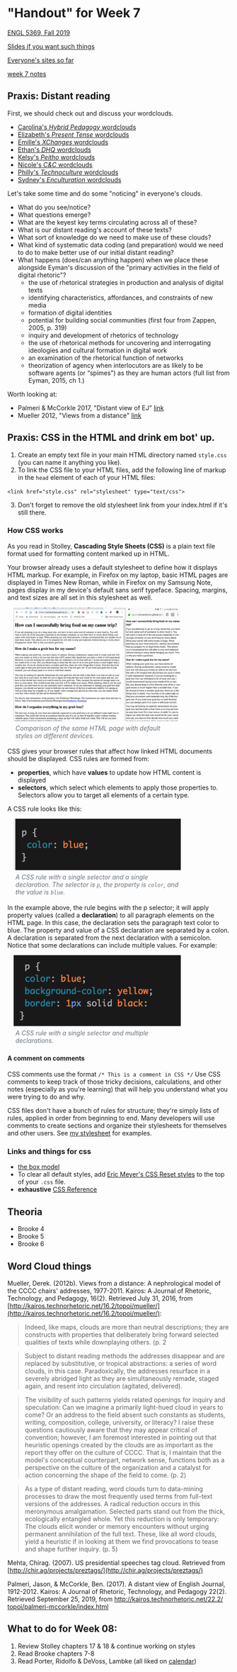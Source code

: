 # "Handout" for Week 7

[ENGL 5369, Fall 2019](calendar.html)

[Slides if you want such things](https://docs.google.com/presentation/d/e/2PACX-1vRufA94YIvpbFkJ2K591QOVPqCeLM5nAcGgkbJ0uiCuOgYeWh5OUR1FXmLTWgReyHFb8yPoLY4kWyb5/pub?start=false&loop=false&delayms=3000)

[Everyone's sites so far](fambly)

[week 7 notes](week-07-notes.html)

## Praxis: Distant reading

First, we should check out and discuss your wordclouds.
- [Carolina's *Hybrid Pedagogy* wordclouds](https://carolinaavsar.github.io/wordclouds.html)
- [Elizabeth's *Present Tense* wordclouds]()
- [Emille's *XChanges* wordclouds](https://emireno.github.io/drproject.html)
- [Ethan's *DHQ* wordclouds](https://ethanlgross.github.io/distant-reading-dhq.html)
- [Kelsy's *Peitho* wordclouds]()
- [Nicole's *C&C* wordclouds](https://hellonicoler.github.io/portfolio/distant-reading/index.html)
- [Philly's *Technoculture* wordclouds](https://phillyvasquez.com/wordclouds.html)
- [Sydney's *Enculturation* wordclouds]()

Let's take some time and do some "noticing" in everyone's clouds.

- What do you see/notice?
- What questions emerge?
- What are the keyest key terms circulating across all of these?
- What is our distant reading's account of these texts?
- What sort of knowledge do we need to make use of these clouds?
- What kind of systematic data coding (and preparation) would we need to do to make better use of our initial distant reading?
- What happens (does/can anything happen) when we place these alongside Eyman's discussion of the "primary activities in the field of digital rhetoric"?
  - the use of rhetorical strategies in production and analysis of digital texts
  - identifying characteristics, affordances, and constraints of new media
  - formation of digital identities
  - potential for building social communities (first four from Zappen, 2005, p. 319)
  - inquiry and development of rhetorics of technology
  - the use of rhetorical methods for uncovering and interrogating ideologies and cultural formation in digital work
  - an examination of the rhetorical function of networks
  - theorization of agency when interlocutors are as likely to be software agents (or “spimes”) as they are human actors (full list from Eyman, 2015, ch 1.)

Worth looking at:
- Palmeri & McCorkle 2017, "Distant view of EJ" [link](http://technorhetoric.net/22.2/topoi/palmeri-mccorkle/)
- Mueller 2012, "Views from a distance" [link](http://kairos.technorhetoric.net/16.2/topoi/mueller/)


## Praxis: CSS in the HTML and drink em bot' up.

1. Create an empty text file in your main HTML directory named `style.css` (you can name it anything you like).
2. To link the CSS file to your HTML files, add the following line of markup in the `head` element of each of your HTML files:  

 `<link href="style.css" rel="stylesheet" type="text/css">`

3. Don't forget to remove the old stylesheet link from your index.html if it's still there.

### How CSS works

As you read in Stolley, **Cascading Style Sheets (CSS)** is a plain text file format used for formatting content marked up in HTML.

Your browser already uses a default stylesheet to define how it displays  HTML markup. For example, in Firefox on my laptop, basic HTML pages are displayed in Times New Roman, while in Firefox on my Samsung Note, pages display in my device's default sans serif typeface. Spacing, margins, and text sizes are all set in this stylesheet as well.

  <figure style="margin: 1em; max-width: 75%;"><img src="../teaching/fa18-3379/media/two-styles.png" />
    <figcaption style="padding: .3em; color: #6a737d; font-style: italic;">Comparison of the same HTML page with default styles on different devices.</figcaption>
    </figure>

CSS gives your browser rules that affect how linked HTML documents should be displayed. CSS rules are formed from:
  <ul>
    <li><strong>properties</strong>, which have <strong>values</strong> to update how HTML content is displayed</li>
    <li><strong>selectors</strong>, which select which elements to apply those properties to. Selectors allow you to target all elements of a certain type.</li>
  </ul>
  <p>A CSS rule looks like this:</p>
  <figure style="margin: 1em; max-width: 75%;"><img src="../teaching/fa18-3379/media/rule1.png"/>
    <figcaption style="padding: .3em; color: #6a737d; font-style: italic;">A CSS rule with a single selector and a single declaration. The selector is <code>p</code>, the property is <code>color</code>, and the value is <code>blue</code>.</figcaption>
  </figure>

In the example above, the rule begins with the p selector; it will apply property values (called a **declaration**) to all paragraph elements on the HTML page. In this case, the declaration sets the paragraph text color to blue. The property and value of a CSS declaration are separated by a colon. A declaration is separated from the next declaration with a semicolon. Notice that some declarations can include multiple values. For example:

  <figure style="margin: 1em; max-width: 75%;"><img src="../teaching/fa18-3379/media/rule2.png"/>
      <figcaption style="padding: .3em; color: #6a737d; font-style: italic;">A CSS rule with a single selector and multiple declarations.</figcaption>
    </figure>

#### A comment on comments

CSS comments use the format `/* This is a comment in CSS */` Use CSS comments to keep track of those tricky decisions, calculations, and other notes (especially as you're learning) that will help you understand what you were trying to do and why.

CSS files don't have a bunch of rules for structure; they're simply lists of rules, applied in order from beginning to end. Many developers will use comments to create sections and organize their stylesheets for themselves and other users. See [my stylesheet](https://cdmandrews.github.io/css/style.css) for examples.

### Links and things for css

- [the box model](https://developer.mozilla.org/en-US/docs/Learn/CSS/Building_blocks/The_box_model)
- To clear all default styles, add [Eric Meyer's CSS Reset styles](https://meyerweb.com/eric/tools/css/reset/) to the top of your `.css` file.
- **exhaustive** [CSS Reference](https://developer.mozilla.org/en-US/docs/Web/CSS/Reference)


## Theoria

- Brooke 4
- Brooke 5
- Brooke 6

## Word Cloud things

Mueller, Derek. (2012b). Views from a distance: A nephrological model of the CCCC chairs' addresses, 1977-2011. Kairos: A Journal of Rhetoric, Technology, and Pedagogy, 16(2). Retrieved July 31, 2016, from [http://kairos.technorhetoric.net/16.2/topoi/mueller/](http://kairos.technorhetoric.net/16.2/topoi/mueller/):

> Indeed, like maps, clouds are more than neutral descriptions; they are constructs with properties that deliberately bring forward selected qualities of texts while downplaying others. (p. 2

> Subject to distant reading methods the addresses disappear and are replaced by substitutive, or tropical abstractions: a series of word clouds, in this case. Paradoxically, the addresses resurface in a severely abridged light as they are simultaneously remade, staged again, and resent into circulation (agitated, delivered).

> The visibility of such patterns yields related openings for inquiry and speculation: Can we imagine a primarily light-hued cloud in years to come? Or an address to the field absent such constants as students, writing, composition, college, university, or literacy? I raise these questions cautiously aware that they may appear critical of convention; however, I am foremost interested in pointing out that heuristic openings created by the clouds are as important as the report they offer on the culture of CCCC. That is, I maintain that the model's conceptual counterpart, network sense, functions both as a perspective on the culture of the organization and a catalyst for action concerning the shape of the field to come. (p. 2)

> As a type of distant reading, word clouds turn to data-mining processes to draw the most frequently used terms from full-text versions of the addresses. A radical reduction occurs in this meronymous amalgamation. Selected parts stand out from the thick, ecologically entangled whole. Yet this reduction is only temporary: The clouds elicit wonder or memory encounters without urging permanent annihilation of the full text. These, like all word clouds, yield a heuristic if in looking at them we find provocations to tease and shape further inquiry. (p. 5)

Mehta, Chirag. (2007). US presidential speeches tag cloud. Retrieved from [http://chir.ag/projects/preztags/](http://chir.ag/projects/preztags/)

Palmeri, Jason, & McCorkle, Ben. (2017). A distant view of English Journal, 1912-2012. Kairos: A Journal of Rhetoric, Technology, and Pedagogy 22(2). Retrieved September 25, 2019, from [http:/​/​kairos.technorhetoric.net/​22.2/​topoi/​palmeri-mccorkle/​index.html](http://technorhetoric.net/22.2/topoi/palmeri-mccorkle/index.html)

## What to do for Week 08:
 1. Review Stolley chapters 17 & 18 & continue working on styles
 2. Read Brooke chapters 7-8
 3. Read Porter, Ridolfo & DeVoss, Lambke (all liked on [calendar](calendar.html))
